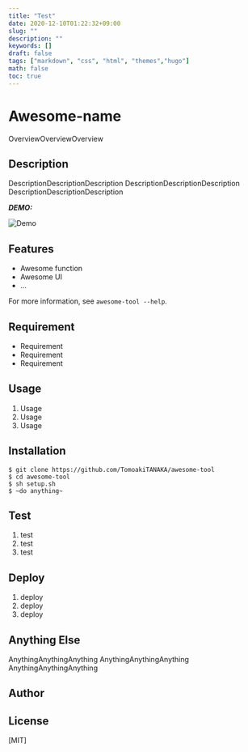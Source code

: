 ```yaml
---
title: "Test"
date: 2020-12-10T01:22:32+09:00
slug: ""
description: ""
keywords: []
draft: false
tags: ["markdown", "css", "html", "themes","hugo"]
math: false
toc: true
---
```


# Awesome-name

OverviewOverviewOverview

## Description

DescriptionDescriptionDescription
DescriptionDescriptionDescription
DescriptionDescriptionDescription

***DEMO:***

![Demo](https://image-url.gif)

## Features

- Awesome function
- Awesome UI
- ...

For more information, see `awesome-tool --help`.

## Requirement

- Requirement
- Requirement
- Requirement

## Usage

1. Usage
2. Usage
3. Usage

## Installation

```
$ git clone https://github.com/TomoakiTANAKA/awesome-tool
$ cd awesome-tool
$ sh setup.sh
$ ~do anything~
```

## Test

1. test
2. test
3. test

## Deploy

1. deploy
2. deploy
3. deploy

## Anything Else

AnythingAnythingAnything
AnythingAnythingAnything
AnythingAnythingAnything

## Author

## License

[MIT]

